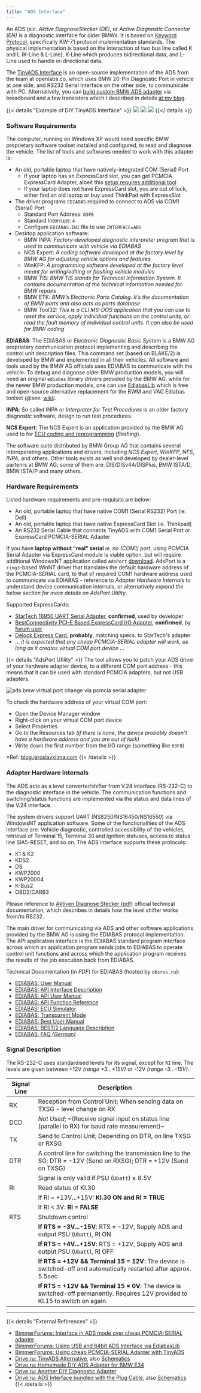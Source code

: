 ```yaml
---
title: "ADS Interface"
---
```


An ADS (sic. *Aktive DiagnoseStecker (DE)*, or *Active Diagnostic Connector (EN)* is a diagnostic interface for older BMWs. It is based on [Keyword Protocol](/keyword-protocols), specifically KW-71 protocol implementation standards. The physical implementation is based on the interaction of two bus line called K and L (K-Line & L-Line), K-Line which produces bidirectional data, and L-Line used to handle in-directional data.

The [TinyADS Interface](https://openlabs.co/store/Tiny-ADS-Interface) is an open-source implementation of the ADS from the team at openlabs.co, which uses BMW 20-Pin Diagnostic Port in vehicle at one side, and RS232 Serial Interface on the other side, to communicate with PC. Alternatively, you can [build custom BMW ADS adapter](https://deviltux.thedev.id/posts/o/20220219-bmw-tiny-ads-interface.html) via breadboard and a few transistors which I described in details [at my blog](https://deviltux.thedev.id/posts/o/20220219-bmw-tiny-ads-interface.html).

{{< details "Example of DIY TinyADS Interface" >}}
![](https://i.imgur.com/0bzcMJ4.jpeg)
![](https://i.imgur.com/294qmsn.jpeg)
![](https://i.imgur.com/rgva2b7.jpeg)
{{</ details >}}

### Software Requirements

The computer, running on Windows XP would need specific BMW proprietary software toolset installed and configured, to read and diagnose the vehicle. The list of tools and softwares needed to work with this adapter is:

* An old, portable laptop that have natively-integrated COM (Serial) Port
	- If your laptop has an ExpressCard slot, you can get PCMCIA ExpressCard Adapter, albeit this [setup requires additional tool](http://blog.jaroslavklima.com/2011/04/make-ads-interface-work-with-pcmcia.html)
	- If your laptop does not have ExpressCard slot, you are out of luck, either find an old laptop or buy used ThinkPad with ExpressSlot
* The driver programs `EDIABAS` required to connect to ADS via COM1 (Serial) Port
	- Standard Port Address: `03F8`
	- Standard Interrupt: `4`
	- Configure `EDIABAS.INI` file to use `INTERFACE=ADS`
* Desktop application software:
	- BMW INPA: *Factory-developed diagnostic interpreter program that is used to communicate with vehicle via EDIABAS*
	- NCS Expert: *A coding software developed at the factory level by BMW AG for adjusting vehicle options and features*
	- WinKFP: *A programming software developed at the factory level meant for writing/editing or flashing vehicle modules*
	- BMW TIS: *BMW TIS stands for Technical Information System. It contains documentation of the technical information needed for BMW repairs*
	- BMW ETK: *BMW’s Electronic Parts Catalog. It’s the documentation of BMW parts and also acts as parts database*
	- BMW Tool32: *This is a CLI MS-DOS application that you can use to reset the service, apply individual functions on the control units, or read the fault memory of individual control units. It can also be used for BMW coding*

**EDIABAS**: The EDIABAS or *Electronic Diagnostic Basic System* is a BMW AG proprietary communication protocol implementing and describing the control unit description files. This command set (based on BLAKE/2) is developed by BMW and implemented in all their vehicles. All software and tools used by the BMW AG officials uses EDIABAS to communicate with the vehicle. To debug and diagnose older BMW production models, you will need an original `ediabas` library drivers provided by the BMW AG, while for the newer BMW production models, one can use [EdiabasLib](https://github.com/uholeschak/ediabaslib) which is free and open-source alternative replacement for the BWM and VAG Ediabas toolset *(@see: [wiki](https://de.wikipedia.org/wiki/EdiabasLib))*.

**INPA**: So called INPA or *Interpreter for Test Procedures* is an older factory diagnostic software, design to run test procedures.

**NCS Expert**: The NCS Expert is an application provided by the BMW AG used to for [ECU coding and reprogramming](/ecu-programming) (*flashing*).

The software suite distributed by BMW Group AG that contains several interoperating applications and drivers, including *NCS Expert*, *WinKFP*, *NFS*, *INPA*, and others. Other tools exists as well and developed by dealer-level partenrs at BMW AG; some of them are: DIS/DISv44/DISPlus, BMW ISTA/D, BMW ISTA/P and many others.

### Hardware Requirements

Listed hardware requirements and pre-requisits are below:

* An old, portable laptop that have native COM1 (Serial RS232) Port (ie. Dell)
* An old, portable laptop that have native ExpressCard Slot (ie. Thinkpad)
* An RS232 Serial Cable that connects TinyADS with COM1 Serial Port or ExpressCard PCMCIA-SERIAL Adapter

If you have **laptop without "real" serial** *ie. no (COM1) port*, using PCMCIA Serial Adapter via ExpressCard module is viable option, but will require additional WindowsNT application called `AdsPort` [download](/posts/files/AdsPort.exe). AdsPort is a `ring3`-based WinNT driver that translates the default hardware address of the PCMCIA-SERIAL card, to that of required COM1 hardware address used to communicate via EDIABAS - reference to *Adapter Hardware Internals* to understand device communication internals, or alternatively *expand the below section for more details on AdsPort Utility*.

Supported ExpressCards:
* [StarTech 16950 UART Serial Adapter](https://www.startech.com/en-eu/cards-adapters/ec1s952), **confirmed**, used by developer
* [BestConnectivity PCI-E Based ExpressCard I/O Adapter](https://urlr.me/B2m1C), **confirmed**, by [forum user](https://urlr.me/H6ytR)
* [Delock Express Card](https://www.delock.com/produkt/66211/merkmale.html), **probably**, matching specs. to StarTech's adapter
* ... *it is expected that any cheap PCMCIA-SERIAL adapter will work, as long as it creates virtual COM port device* ...

{{< details "AdsPort Utility" >}}
The tool allows you to patch your ADS driver of your hardware adapter device, to a different COM port address - this means that it can be used with standard PCMCIA adapters, but not USB adapters.

![ads bmw virtual port change via pcmcia serial adapter](https://i.imgur.com/y2Wz4ML.png)

To check the hardware address of your virtual COM port:

- Open the Device Manager window
- Right-click on your virtual COM port device
- Select Properties
- Go to the Resources tab *(if there is none, the device probably doesn't have a hardware address and you are out of luck)*
- Write down the first number from the I/O range (something like `03F8`)

*Ref: [blog.jaroslavklima.com](https://web.archive.org/web/20231009212621/http://blog.jaroslavklima.com/2011/04/make-ads-interface-work-with-pcmcia.html)
{{< /details >}}

### Adapter Hardware Internals

The ADS acts as a level converter/shifter from V.24 interface (RS-232-C) to the diagnostic interface in the vehicle. The communication functions and switching/status functions are implemented via the status and data lines of the V.24 interface.

The system drivers support UART (NS8250/NS16450/NS16550) via WindowsNT application software. Some of the functionalities of the ADS interface are: Vehicle diagnostic, controlled accessibility of the vehicles, retrieval of Terminal 15, Terminal 30 and Ignition statuses, access to status line SIA5-RESET, and so on. The ADS interface supports these protocols:

- K1 & K2
- KDS2
- DS
- KWP2000
- KWP20004
- K-Bus2
- OBD2/CARB3

Please reference to [Aktiven Diagnose Stecker (pdf)](https://docplayer.org/14580006-Aktiven-diagnose-stecker.html) official technical documentation, which describes in details how the level shifter works from/to RS232.

The main driver for communicating via ADS and other software applications provided by the BMW AG is using the EDIABAS protocol implementation. The API application interface is the EDIABAS standard program interface across which an application program sends jobs to EDIABAS to operate control unit functions and across which the application program receives the results of the job execution back from EDIABAS.

Technical Documentation (in *PDF*) for EDIABAS (hosted by `obsrus.ru`):

* [EDIABAS: User Manual](https://obdrus.ru/f/user.pdf)
* [EDIABAS: API Interface Description](https://obdrus.ru/f/api.pdf)
* [EDIABAS: API User Manual](https://obdrus.ru/f/apiuser.pdf)
* [EDIABAS: API Function Reference](http://obdrus.ru/f/apiref.pdf)
* [EDIABAS: ECU Simulator](http://obdrus.ru/f/simulate.pdf)
* [EDIABAS: Transparent Mode](http://obdrus.ru/f/tmode.pdf)
* [EDIABAS: Best User Manual](https://obdrus.ru/f/bestuser.pdf)
* [EDIABAS: BEST/2 Language Description](http://obdrus.ru/f/best2spc.pdf)
* [EDIABAS: FAQ *(German)*](https://obdrus.ru/f/faq.pdf)

### Signal Description

The RS-232-C uses standardised levels for its signal, except for `RI` line. The levels are given between +12V *(range +3...+15V)* or -12V *(range -3...-15V)*.

| Signal Line | Description |
|-------------|-------------|
| RX          | Reception from Control Unit; When sending data on TXSG - level change on RX |
| DCD         | *Not Used*; ~(Receive signal input on status line (parallel to RX) for baud rate measurement)~ |
| TX          | Send to Control Unit; Depending on DTR, on line TXSG or RXSG |
| DTR         | A control line for switching the transmission line to the SG; DTR = -12V (Send on RXSG); DTR = +12V (Send on TXSG) |
|             | Signal is only valid if PSU (`Ubatt`) ≥ 8.5V |
| RI          | Read status of KI.30 |
|             | If RI = +13V...+15V: **KI.30 ON and RI = TRUE** |
|             | If RI < 3V: **RI = FALSE** |
| RTS         | Shutdown control |
|             | **If RTS = -3V...-15V**: RTS = -12V, Supply ADS and output PSU (`Ubatt`), RI ON |
|             | **If RTS = +4V...+15V**: RTS = +12V, Supply ADS and output PSU (`Ubatt`), RI OFF |
|             | **If RTS = +12V && Terminal 15 = 12V**: The device is switched-off and automatically restarted after approx. 5.5sec |
|             | **If RTS = +12V && Terminal 15 = 0V**: The device is switched-off permanently. Requires 12V provided to KI.15 to switch on again. |

---

{{< details "External References" >}}
* [BimmerForums: Interface in ADS mode over cheap PCMCIA-SERIAL adapter](https://www.bimmerforums.com/forum/showthread.php?1633825-SUCCESS-Interface-in-ADS-mode-without-a-real-COM-port)
* [BimmerForums: Using USB and 64bit ADS Interface via EdiabasLib](https://www.bimmerforums.com/forum/showthread.php?2419002-USB-ADS-Interface-Working!&p=30379058#post30379058)
* [BimmerForums: Using cheap PCMCIA-SERIAL Adapter with TinyADS](https://www.bimmerforums.com/forum/showthread.php?2270258-HELP-WITH-INPA-DIS-on-an-E34&p=29159137#post29159137)
* [Drive.ru: TinyADS Alternative](https://www.drive2.ru/l/636920698765335698/), also [Schematics](https://drive.google.com/file/d/1WbkMEgDPISKbExbEmsgghqY3aTK6nyVT/view)
* [Drive.ru: Homemade DIY ADS Adapter for BMW E34](https://www.drive2.ru/l/674430263069005051/)
* [Drive.ru: Another DIY Diagnostic Adapter](https://www.drive2.ru/l/532112226748729651/)
* [Drive.ru: ADS Interface bundled with the Plug Cable](https://www.drive2.ru/l/8715174/), also [Schematics](https://disk.yandex.ru/d/iCVabNa74iAbHg)
{{< /details >}}